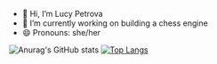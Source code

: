 - 👋 Hi, I’m Lucy Petrova
- 👀 I’m currently working on building a chess engine
- 😄 Pronouns: she/her

![Anurag's GitHub stats](https://github-readme-stats.vercel.app/api?username=lucypetrova22&show_icons=true)
[![Top Langs](https://github-readme-stats.vercel.app/api/top-langs/?username=lucypetrova22&layout=compact)](https://github.com/anuraghazra/github-readme-stats)

